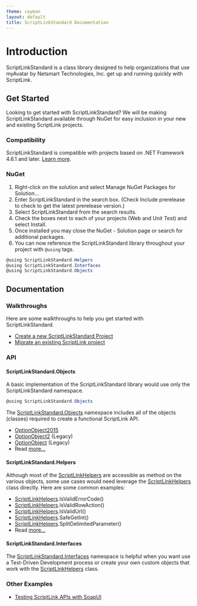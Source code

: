 ```yaml
---
theme: cayman
layout: default
title: ScriptLinkStandard Documentation
---
```


# Introduction

ScriptLinkStandard is a class library designed to help organizations that use myAvatar by Netsmart Technologies, Inc. get up and running quickly with ScriptLink.

## Get Started

Looking to get started with ScriptLinkStandard? We will be making ScriptLinkStandard available through NuGet for easy inclusion in your new and existing ScriptLink projects.

### Compatibility

ScriptLinkStandard is compatible with projects based on .NET Framework 4.6.1 and later. [Learn more](./compatibility.md).

### NuGet

1. Right-click on the solution and select Manage NuGet Packages for Solution...
2. Enter ScriptLinkStandard in the search box. (Check Include prerelease to check to get the latest prerelease version.)
3. Select ScriptLinkStandard from the search results.
4. Check the boxes next to each of your projects (Web and Unit Test) and select Install.
5. Once installed you may close the NuGet - Solution page or search for additional packages.
6. You can now reference the ScriptLinkStandard library throughout your project with `@using` tags.

```c#
@using ScriptLinkStandard.Helpers
@using ScriptLinkStandard.Interfaces
@using ScriptLinkStandard.Objects
```

## Documentation
### Walkthroughs

Here are some walkthroughs to help you get started with ScriptLinkStandard.

* [Create a new ScriptLinkStandard Project](./walkthrough-create-new-scriptlinkstandard-project.md)
* [Migrate an existing ScriptLink project](./walkthrough-migrate-existing-scriptlink-project.md)

### API

#### ScriptLinkStandard.Objects

A basic implementation of the ScriptLinkStandard library would use only the ScriptLinkStandard namespace.

``` c#
@using ScriptLinkStandard.Objects
```

The [ScriptLinkStandard.Objects](./api/scriptlinkstandard.objects) namespace includes all of the objects (classes) required to create a functional ScriptLink API.

* [OptionObject2015](./api/scriptlinkstandard.objects/optionobject2015.md)
* [OptionObject2](./api/scriptlinkstandard.objects/optionobject2.md) (Legacy)
* [OptionObject](./api/scriptlinkstandard.objects/optionobject.md) (Legacy)
* Read [more...](./api/scriptlinkstandard.objects)

#### ScriptLinkStandard.Helpers

Although most of the [ScriptLinkHelpers](./api/scriptlinkstandard.helpers/scriptlinkhelpers.md) are accessible as method on the various objects, some use cases would need leverage the [ScriptLinkHelpers](./api/scriptlinkstandard.helpers/scriptlinkhelpers.md) class directly. Here are some common examples:

* [ScriptLinkHelpers](./api/scriptlinkstandard.helpers/scriptlinkhelpers.md).IsValidErrorCode()
* [ScriptLinkHelpers](./api/scriptlinkstandard.helpers/scriptlinkhelpers.md).IsValidRowAction()
* [ScriptLinkHelpers](./api/scriptlinkstandard.helpers/scriptlinkhelpers.md).IsValidUrl()
* [ScriptLinkHelpers](./api/scriptlinkstandard.helpers/scriptlinkhelpers.md).SafeGetInt()
* [ScriptLinkHelpers](./api/scriptlinkstandard.helpers/scriptlinkhelpers.md).SplitDelimitedParameter()
* Read [more...](./api/scriptlinkstandard.helpers)

#### ScriptLinkStandard.Interfaces

The [ScriptLinkStandard.Interfaces](./api/scriptlinkstandard.interfaces) namespace is helpful when you want use a Test-Driven Development process or create your own custom objects that work with the [ScriptLinkHelpers](./api/scriptlinkstandard.helpers/scriptlinkhelpers.md) class.

### Other Examples

* [Testing ScriptLink APIs with SoapUI](testing-scriptlink-api-with-soapui.md)
